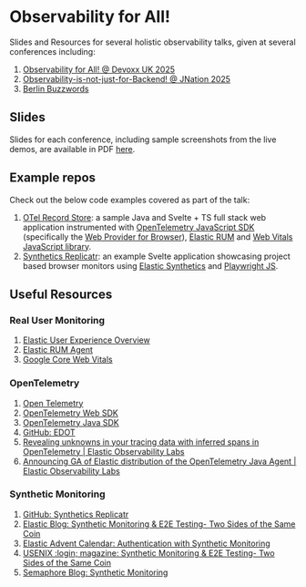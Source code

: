 # Observability for All!

Slides and Resources for several holistic observability talks, given at several conferences including:

1. [Observability for All! @ Devoxx UK 2025](https://www.devoxx.co.uk/talk/?id=13326)
2. [Observability-is-not-just-for-Backend! @ JNation 2025](https://jnation.pt/)
3. [Berlin Buzzwords](https://2025.berlinbuzzwords.de/)

## Slides

Slides for each conference, including sample screenshots from the live demos, are available in PDF [here](./slides).

## Example repos

Check out the below code examples covered as part of the talk:

1. [OTel Record Store](https://github.com/carlyrichmond/otel-record-store): a sample Java and Svelte + TS full stack web application instrumented with [OpenTelemetry JavaScript SDK](https://opentelemetry.io/docs/languages/js/) (specifically the [Web Provider for Browser](https://opentelemetry.io/docs/languages/js/getting-started/browser/)), [Elastic RUM](https://www.elastic.co/docs/solutions/observability/apm/real-user-monitoring-rum) and [Web Vitals JavaScript library](https://www.npmjs.com/package/web-vitals).
2. [Synthetics Replicatr](https://github.com/carlyrichmond/synthetics-replicator): an example Svelte application showcasing project based browser monitors using [Elastic Synthetics](https://www.elastic.co/docs/solutions/observability/synthetics) and [Playwright JS](https://playwright.dev/).

## Useful Resources

### Real User Monitoring

1. [Elastic User Experience Overview](https://www.elastic.co/guide/en/observability/current/user-experience.html)
3. [Elastic RUM Agent](https://www.elastic.co/guide/en/apm/agent/rum-js/current/index.html)
4. [Google Core Web Vitals](https://web.dev/explore/learn-core-web-vitals)

### OpenTelemetry

1. [Open Telemetry](https://opentelemetry.io/)
2. [OpenTelemetry Web SDK](https://opentelemetry.io/docs/languages/js/getting-started/browser/)
3. [OpenTelemetry Java SDK](https://opentelemetry.io/docs/languages/java/getting-started/)
4. [GitHub: EDOT](https://github.com/elastic/opentelemetry)
5. [Revealing unknowns in your tracing data with inferred spans in OpenTelemetry | Elastic Observability Labs](https://www.elastic.co/observability-labs/blog/tracing-data-inferred-spans-opentelemetry)
6. [Announcing GA of Elastic distribution of the OpenTelemetry Java Agent | Elastic Observability Labs](https://www.elastic.co/observability-labs/blog/elastic-distribution-opentelemetry-java-agent)

### Synthetic Monitoring

1. [GitHub: Synthetics Replicatr](https://github.com/carlyrichmond/synthetics-replicator)
1. [Elastic Blog: Synthetic Monitoring & E2E Testing- Two Sides of the Same Coin](https://ela.st/synthetics-replicator-blog)
2. [Elastic Advent Calendar: Authentication with Synthetic Monitoring](https://ela.st/synthetics-auth-advent)
3. [USENIX :login; magazine: Synthetic Monitoring & E2E Testing- Two Sides of the Same Coin](https://www.usenix.org/publications/loginonline/synthetic-monitoring-e2e-testing-two-sides-same-coin)
4. [Semaphore Blog: Synthetic Monitoring](https://semaphoreci.com/blog/synthetic-monitoring)